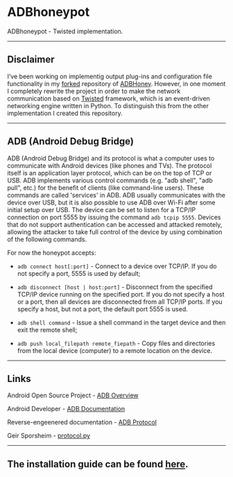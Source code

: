 # ADBhoneypot

ADBhoneypot - Twisted implementation.

--------------------------------------------------------------------------------

## Disclaimer
I’ve been working on implementig output plug-ins and configuration file functionality in my [forked]() repository of [ADBHoney](https://github.com/huuck/ADBHoney). 
However, in one moment I completely rewrite the project in order to make the network 
communication based on [Twisted](https://twistedmatrix.com) framework, which is an event-driven networking engine written in Python. 
To distinguish this from the other implementation I created this repository.

--------------------------------------------------------------------------------

## ADB (Android Debug Bridge)

ADB (Android Debug Bridge) and its protocol is what a computer uses to communicate with
Android devices (like phones and TVs). The protocol itself is an application layer protocol,
which can be on the top of TCP or USB. ADB implements various control commands (e.g. "adb shell",
"adb pull", etc.) for the benefit of clients (like command-line users). These commands are called
'services' in ADB. ADB usually communicates with the device over USB, but it is also possible to
use ADB over Wi-Fi after some initial setup over USB. The  device can be set to listen for a TCP/IP
connection on port 5555 by issuing the command `adb tcpip 5555`. Devices that do not support
authentication can be accessed and attacked remotely, allowing the attacker to take full control
of the device by using combination of the following commands.

For now the honeypot accepts:

* `adb connect host[:port]` - Connect to a device over TCP/IP. If you do not specify a port,
5555 is used by default;

* `adb disconnect [host | host:port]` - Disconnect from the specified TCP/IP device running
on the specified port. If you do not specify a host or a port, then all devices are disconnected
from all TCP/IP ports. If you specify a host, but not a port, the default port 5555 is used.

* `adb shell command` - Issue a shell command in the target device and then exit the remote shell;

* `adb push local_filepath remote_fiepath` - Copy files and directories from the local device
(computer) to a remote location on the device.

--------------------------------------------------------------------------------

## Links

Android Open Source Project - [ADB Overview](https://github.com/aosp-mirror/platform_system_core/blob/master/adb/OVERVIEW.TXT)

Android Developer - [ADB Documentation](https://developer.android.com/studio/command-line/adb)

Reverse-engeenered documentation - [ADB Protocol](https://github.com/cstyan/adbDocumentation#adb-protocol-documentation)

Geir Sporsheim - [protocol.py](https://github.com/sporsh/twisted-adb/blob/master/adb/protocol.py)

--------------------------------------------------------------------------------

## The installation guide can be found [here](INSTALL.md).
